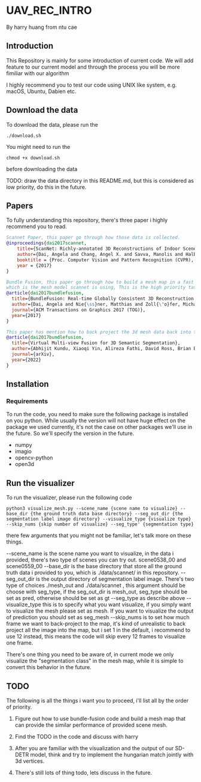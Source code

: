 # UAV_REC_INTRO

By harry huang from ntu cae

## Introduction

This Repository is mainly for some introduction of current code. We will add feature to our current model and through the process you will be more fimiliar with our algorithm

I highly recommend you to test our code using UNIX like system, e.g. macOS, Ubuntu, Dabien etc.

## Download the data

To download the data, please run the

```
./download.sh
```

You might need to run the

```
chmod +x download.sh
```

before downloading the data

TODO:
draw the data directory in this README.md, but this is considered as low priority, do this in the future.

## Papers

To fully understanding this repository, there's three paper i highly recommend you to read.

```bibtex
Scannet Paper, this paper go through how those data is collected.
@inproceedings{dai2017scannet,
    title={ScanNet: Richly-annotated 3D Reconstructions of Indoor Scenes},
    author={Dai, Angela and Chang, Angel X. and Savva, Manolis and Halber, Maciej and Funkhouser, Thomas and Nie{\ss}ner, Matthias},
    booktitle = {Proc. Computer Vision and Pattern Recognition (CVPR), IEEE},
    year = {2017}
}
```

```bibtex
Bundle Fusion, this paper go through how to build a mesh map in a fast way,
which is the mesh model scannet is using, This is the high priority task you need to do.
@article{dai2017bundlefusion,
  title={BundleFusion: Real-time Globally Consistent 3D Reconstruction using On-the-fly Surface Re-integration},
  author={Dai, Angela and Nie{\ss}ner, Matthias and Zoll{\"o}fer, Michael and Izadi, Shahram and Theobalt, Christian},
  journal={ACM Transactions on Graphics 2017 (TOG)},
  year={2017}
}
```

```bibtex
This paper has mention how to back project the 3d mesh data back into the image plane
@article{dai2017bundlefusion,
  title={Virtual Multi-view Fusion for 3D Semantic Segmentation},
  author={Abhijit Kundu, Xiaoqi Yin, Alireza Fathi, David Ross, Brian Brewington, Thomas Funkhouser, Caroline Pantofaru},
  journal={arXiv},
  year={2022}
}
```

## Installation

### Requirements

To run the code, you need to make sure the following package is installed on you python. While usually the version will not have huge effect on the package we used currently, it's not the case on other packages we'll use in the future. So we'll specify the version in the future.

- numpy
- imagio
- opencv-python
- open3d

## Run the visualizer

To run the visualizer, please run the following code

```
python3 visualize_mesh.py --scene_name {scene name to visualize} --base_dir {the ground truth data base directory} --seg_out_dir {the segmentation label image directory} --visualize_type {visualize type} --skip_nums {skip number of visualize} --seg_type' {segmentation type}
```

there few arguments that you might not be familiar, let's talk more on these things.

--scene_name is the scene name you want to visualize, in the data i provided, there's two type of scenes you can try out. scene0538_00 and scene0559_00
--base_dir is the base directory that store all the ground truth data i provided to you, which is ./data/scannet/ in this repository.
--seg_out_dir is the output directory of segmentation label image. There's two type of choices ./mesh_out and ./data/scannet , this argument should be choose with seg_type, if the seg_out_dir is mesh_out, seg_type should be set as pred, otherwise should be set as gt
--seg_type as describe above
--visualize_type this is to specify what you want visualize, if you simply want to visualize the mesh please set as mesh. If you want to visualize the output of prediction you should set as seg_mesh
--skip_nums is to set how much frame we want to back-project to the map, it's kind of unrealistic to back project all the image into the map, but i set 1 in the default, i recommend to use 12 instead, this means the code will skip every 12 frames to visualize one frame.

There's one thing you need to be aware of, in current mode we only visualize the "segmentation class" in the mesh map, while it is simple to convert this behavior in the future.

## TODO

The following is all the things i want you to proceed, i'll list all by the order of priority.

1. Figure out how to use bundle-fusion code and build a mesh map that can provide the similar performance of provided scene mesh.

2. Find the TODO in the code and discuss with harry

3. After you are familiar with the visualization and the output of our SD-DETR model, think and try to implement the hungarian match jointly with 3d vertices.

4. There's still lots of thing todo, lets discuss in the future.
